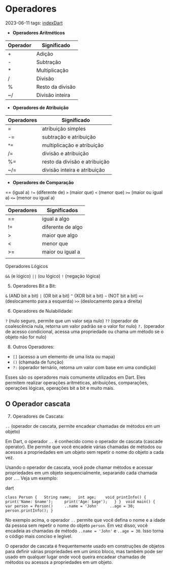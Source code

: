 # Operadores
2023-06-11
tags: [indexDart](indexDart.md)

* **Operadores Aritméticos**

| Operador | Significado      |
| -------- | ---------------- |
| +        | Adição           |
| -        | Subtração        |
| *        | Multiplicação    |
| /        | Divisão          |
| %        | Resto da divisão |
| ~/       | Divisão inteira  |

* **Operadores de Atribuição**

| Operadores | Significado                   |
| ---------- | ----------------------------- |
| =          | atribuição simples            |
| -=         | subtração e atribuição        |
| `*=`       | multiplicação e atribuição    |
| /=         | divisão e atribuição          |
| %=         | resto da divisão e atribuição |
| ~/=        | divisão inteira e atribuição  |

* **Operadores de Comparação**

== (igual a)
`!=` (diferente de)
`>` (maior que)
`<` (menor que)
`>=` (maior ou igual a)
`<=` (menor ou igual a)

| Operadores | Significados      |
| ---------- | ----------------- |
| ==         | igual a algo      |
| !=         | diferente de algo |
| >          | maior que algo    |
| <          | menor que         |
| >=         | maior ou igual a  |
|            |                   |

Operadores Lógicos

`&&` (e lógico)
`||` (ou lógico)
`!` (negação lógica)

5. Operadores Bit a Bit:

`&` (AND bit a bit)
`|` (OR bit a bit)
`^` (XOR bit a bit)
`~` (NOT bit a bit)
`<<` (deslocamento para a esquerda)
`>>` (deslocamento para a direita)

6. Operadores de Nulabilidade:

`?` (nulo seguro, permite que um valor seja nulo)
`??` (operador de coalescência nula, retorna um valor padrão se o valor for nulo)
`?.` (operador de acesso condicional, acessa uma propriedade ou chama um método se o objeto não for nulo)

8. Outros Operadores:

- `[]` (acesso a um elemento de uma lista ou mapa)
- `()` (chamada de função)
- `?:` (operador ternário, retorna um valor com base em uma condição)

Esses são os operadores mais comumente utilizados em Dart. Eles permitem realizar operações aritméticas, atribuições, comparações, operações lógicas, operações bit a bit e muito mais.

## O Operador cascata

7. Operadores de Cascata:

`..` (operador de cascata, permite encadear chamadas de métodos em um objeto)


Em Dart, o operador `..` é conhecido como o operador de cascata (cascade operator). Ele permite que você encadeie várias chamadas de métodos ou acessos a propriedades em um objeto sem repetir o nome do objeto a cada vez.

Usando o operador de cascata, você pode chamar métodos e acessar propriedades em um objeto sequencialmente, separando cada chamada por `..`. Veja um exemplo:

dart

`class Person {   String name;   int age;    void printInfo() {     print('Name: $name');     print('Age: $age');   } }  void main() {   var person = Person()     ..name = 'John'     ..age = 30;    person.printInfo(); }`

No exemplo acima, o operador `..` permite que você defina o nome e a idade da pessoa sem repetir o nome do objeto `person`. Em vez disso, você encadeia as chamadas de método `..name = 'John'` e `..age = 30`. Isso torna o código mais conciso e legível.

O operador de cascata é frequentemente usado em construções de objetos para definir várias propriedades em um único bloco, mas também pode ser usado em qualquer lugar onde você queira encadear chamadas de métodos ou acessos a propriedades em um objeto.